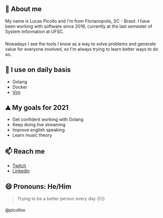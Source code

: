 ## 👋 About me 

My name is Lucas Picollo and I'm from Florianopolis, SC - Brasil. I have been working with software since 2016, currently at the last semester of System Information at UFSC.
###
Nowadays I see the tools I know as a way to solve problems and generate value for everyone involved, so I'm always trying to learn better ways to do so.

## 🌱 I use on daily basis

- Golang
- Docker
- [Vim](https://github.com/picolloo/dotfiles)

## ⛰️ My goals for 2021

- Get confident working with Golang
- Keep doing live streaming
- Improve english speaking
- Learn music theory

## 📫 Reach me

- [Twitch](https://twitch.tv/lpicollo)
- [Linkedin](https://www.linkedin.com/in/lucas-picollo/)

## 😄 Pronouns: He/Him

> Trying to be a better person every day :v::kissing:

@picolloo
